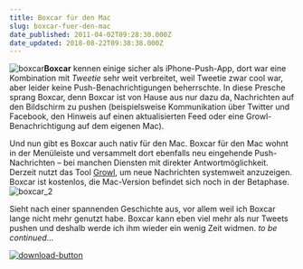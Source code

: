 ```yaml
---
title: Boxcar für den Mac
slug: boxcar-fuer-den-mac
date_published: 2011-04-02T09:28:30.000Z
date_updated: 2018-08-22T09:38:38.000Z
---
```


![boxcar](//picdump.thafaker.de/2011/04/boxcar-150x150.png)**Boxcar** kennen einige sicher als iPhone-Push-App, dort war eine Kombination mit *Tweetie* sehr weit verbreitet, weil Tweetie zwar cool war, aber leider keine Push-Benachrichtigungen beherrschte. In diese Presche sprang Boxcar, denn Boxcar ist von Hause aus nur dazu da, Nachrichten auf den Bildschirm zu pushen (beispielsweise Kommunikation über Twitter und Facebook, den Hinweis auf einen aktualisierten Feed oder eine Growl-Benachrichtigung auf dem eigenen Mac).

Und nun gibt es Boxcar auch nativ für den Mac. Boxcar für den Mac wohnt in der Menüleiste und versammelt dort ebenfalls neu eingehende Push-Nachrichten – bei manchen Diensten mit direkter Antwortmöglichkeit. Derzeit nutzt das Tool [Growl](__GHOST_URL__/growl/), um neue Nachrichten systemweit anzuzeigen. Boxcar ist kostenlos, die Mac-Version befindet sich noch in der Betaphase.
![boxcar_2](//picdump.thafaker.de/2011/04/boxcar_2-580x394.png)

Sieht nach einer spannenden Geschichte aus, vor allem weil ich Boxcar lange nicht mehr genutzt habe. Boxcar kann eben viel mehr als nur Tweets pushen und deshalb werde ich ihm wieder ein wenig Zeit widmen. *to be continued...*

[![download-button](//picdump.thafaker.de/2011/03/download-button.gif)](http://boxcar.io/download_mac)
